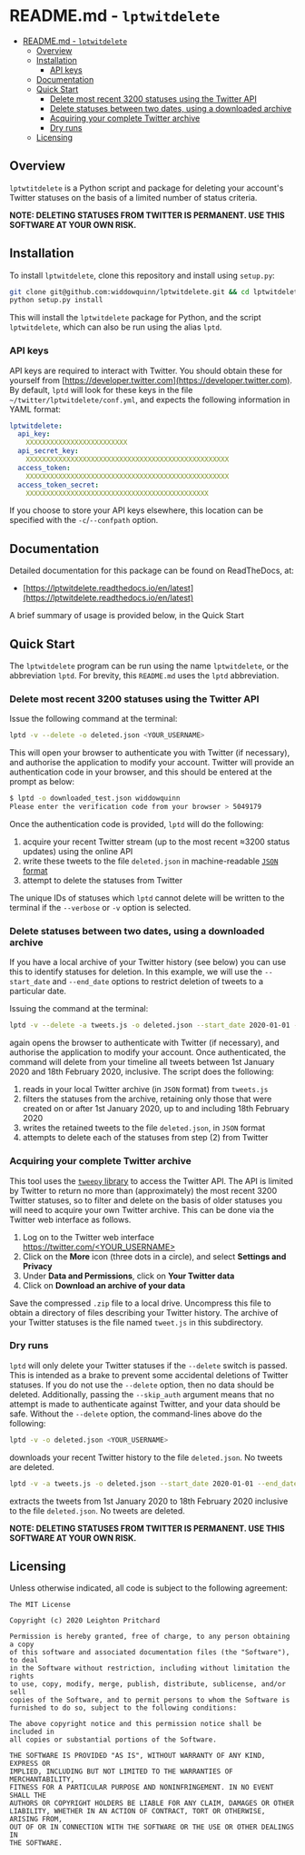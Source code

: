 # README.md - `lptwitdelete`

<!-- TOC -->

- [README.md - `lptwitdelete`](#readmemd---lptwitdelete)
  - [Overview](#overview)
  - [Installation](#installation)
    - [API keys](#api-keys)
  - [Documentation](#documentation)
  - [Quick Start](#quick-start)
    - [Delete most recent 3200 statuses using the Twitter API](#delete-most-recent-3200-statuses-using-the-twitter-api)
    - [Delete statuses between two dates, using a downloaded archive](#delete-statuses-between-two-dates-using-a-downloaded-archive)
    - [Acquiring your complete Twitter archive](#acquiring-your-complete-twitter-archive)
    - [Dry runs](#dry-runs)
  - [Licensing](#licensing)

<!-- /TOC -->

## Overview

`lptwtitdelete` is a Python script and package for deleting your account's Twitter statuses on the basis of a limited number of status criteria.

**NOTE: DELETING STATUSES FROM TWITTER IS PERMANENT. USE THIS SOFTWARE AT YOUR OWN RISK.**

## Installation

To install `lptwitdelete`, clone this repository and install using `setup.py`:

```bash
git clone git@github.com:widdowquinn/lptwitdelete.git && cd lptwitdelete
python setup.py install
```

This will install the `lptwitdelete` package for Python, and the script `lptwitdelete`, which can also be run using the alias `lptd`.

### API keys

API keys are required to interact with Twitter. You should obtain these for yourself from [https://developer.twitter.com](https://developer.twitter.com). By default, `lptd` will look for these keys in the file `~/twitter/lptwitdelete/conf.yml`, and expects the following information in YAML format:

```yaml
lptwitdelete:
  api_key:
    XXXXXXXXXXXXXXXXXXXXXXXXX
  api_secret_key:
    XXXXXXXXXXXXXXXXXXXXXXXXXXXXXXXXXXXXXXXXXXXXXXXXXX
  access_token:
    XXXXXXXXXXXXXXXXXXXXXXXXXXXXXXXXXXXXXXXXXXXXXXXXXX
  access_token_secret:
    XXXXXXXXXXXXXXXXXXXXXXXXXXXXXXXXXXXXXXXXXXXXX
```

If you choose to store your API keys elsewhere, this location can be specified with the `-c`/`--confpath` option.

## Documentation

Detailed documentation for this package can be found on ReadTheDocs, at:

- [https://lptwitdelete.readthedocs.io/en/latest](https://lptwitdelete.readthedocs.io/en/latest)

A brief summary of usage is provided below, in the Quick Start

## Quick Start

The `lptwitdelete` program can be run using the name `lptwitdelete`, or the abbreviation `lptd`. For brevity, this `README.md` uses the `lptd` abbreviation.

### Delete most recent 3200 statuses using the Twitter API

Issue the following command at the terminal:

```bash
lptd -v --delete -o deleted.json <YOUR_USERNAME>
```

This will open your browser to authenticate you with Twitter (if necessary), and authorise the application to modify your account. Twitter will provide an authentication code in your browser, and this should be entered at the prompt as below:

```bash
$ lptd -o downloaded_test.json widdowquinn
Please enter the verification code from your browser > 5049179
```

Once the authentication code is provided, `lptd` will do the following:

1. acquire your recent Twitter stream (up to the most recent ≈3200 status updates) using the online API
2. write these tweets to the file `deleted.json` in machine-readable [`JSON` format](https://en.wikipedia.org/wiki/JSON)
3. attempt to delete the statuses from Twitter

The unique IDs of statuses which `lptd` cannot delete will be written to the terminal if the `--verbose` or `-v` option is selected.

### Delete statuses between two dates, using a downloaded archive

If you have a local archive of your Twitter history (see below) you can use this to identify statuses for deletion. In this example, we will use the `--start_date` and `--end_date` options to restrict deletion of tweets to a particular date.

Issuing the command at the terminal:

```bash
lptd -v --delete -a tweets.js -o deleted.json --start_date 2020-01-01 --end_date 2020-02-18 <YOUR_USERNAME>
```

again opens the browser to authenticate with Twitter (if necessary), and authorise the application to modify your account. Once authenticated, the command will delete from your timeline all tweets between 1st January 2020 and 18th February 2020, inclusive. The script does the following:

1. reads in your local Twitter archive (in `JSON` format) from `tweets.js`
2. filters the statuses from the archive, retaining only those that were created on or after 1st January 2020, up to and including 18th February 2020
3. writes the retained tweets to the file `deleted.json`, in `JSON` format
4. attempts to delete each of the statuses from step (2) from Twitter


### Acquiring your complete Twitter archive

This tool uses the [`tweepy` library](https://www.tweepy.org/) to access the Twitter API. The API is limited by Twitter to return no more than (approximately) the most recent 3200 Twitter statuses, so to filter and delete on the basis of older statuses you will need to acquire your own Twitter archive. This can be done via the Twitter web interface as follows.

1. Log on to the Twitter web interface [https://twitter.com/<YOUR_USERNAME>](https://twitter.com)
2. Click on the **More** icon (three dots in a circle), and select **Settings and Privacy**
3. Under **Data and Permissions**, click on **Your Twitter data**
4. Click on **Download an archive of your data**

Save the compressed `.zip` file to a local drive. Uncompress this file to obtain a directory of files describing your Twitter history. The archive of your Twitter statuses is the file named `tweet.js` in this subdirectory.

### Dry runs

`lptd` will only delete your Twitter statuses if the `--delete` switch is passed. This is intended as a brake to prevent some accidental deletions of Twitter statuses. If you do not use the `--delete` option, then no data should be deleted. Additionally, passing the `--skip_auth` argument means that no attempt is made to authenticate against Twitter, and your data should be safe. Without the `--delete` option, the command-lines above do the following:

```bash
lptd -v -o deleted.json <YOUR_USERNAME>
```

downloads your recent Twitter history to the file `deleted.json`. No tweets are deleted.

```bash
lptd -v -a tweets.js -o deleted.json --start_date 2020-01-01 --end_date 2020-02-18 <YOUR_USERNAME>
```

extracts the tweets from 1st January 2020 to 18th February 2020 inclusive to the file `deleted.json`. No tweets are deleted.

**NOTE: DELETING STATUSES FROM TWITTER IS PERMANENT. USE THIS SOFTWARE AT YOUR OWN RISK.**

## Licensing

Unless otherwise indicated, all code is subject to the following agreement:

```text
The MIT License

Copyright (c) 2020 Leighton Pritchard

Permission is hereby granted, free of charge, to any person obtaining a copy
of this software and associated documentation files (the "Software"), to deal
in the Software without restriction, including without limitation the rights
to use, copy, modify, merge, publish, distribute, sublicense, and/or sell
copies of the Software, and to permit persons to whom the Software is
furnished to do so, subject to the following conditions:

The above copyright notice and this permission notice shall be included in
all copies or substantial portions of the Software.

THE SOFTWARE IS PROVIDED "AS IS", WITHOUT WARRANTY OF ANY KIND, EXPRESS OR
IMPLIED, INCLUDING BUT NOT LIMITED TO THE WARRANTIES OF MERCHANTABILITY,
FITNESS FOR A PARTICULAR PURPOSE AND NONINFRINGEMENT. IN NO EVENT SHALL THE
AUTHORS OR COPYRIGHT HOLDERS BE LIABLE FOR ANY CLAIM, DAMAGES OR OTHER
LIABILITY, WHETHER IN AN ACTION OF CONTRACT, TORT OR OTHERWISE, ARISING FROM,
OUT OF OR IN CONNECTION WITH THE SOFTWARE OR THE USE OR OTHER DEALINGS IN
THE SOFTWARE.
```